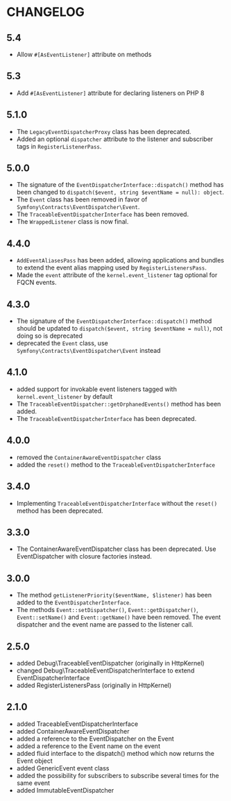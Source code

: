 CHANGELOG
=========

5.4
---

* Allow `#[AsEventListener]` attribute on methods

5.3
---

* Add `#[AsEventListener]` attribute for declaring listeners on PHP 8

5.1.0
-----

* The `LegacyEventDispatcherProxy` class has been deprecated.
* Added an optional `dispatcher` attribute to the listener and subscriber tags in `RegisterListenerPass`.

5.0.0
-----

* The signature of the `EventDispatcherInterface::dispatch()` method has been changed
  to `dispatch($event, string $eventName = null): object`.
* The `Event` class has been removed in favor of `Symfony\Contracts\EventDispatcher\Event`.
* The `TraceableEventDispatcherInterface` has been removed.
* The `WrappedListener` class is now final.

4.4.0
-----

* `AddEventAliasesPass` has been added, allowing applications and bundles to extend the event alias mapping used
  by `RegisterListenersPass`.
* Made the `event` attribute of the `kernel.event_listener` tag optional for FQCN events.

4.3.0
-----

* The signature of the `EventDispatcherInterface::dispatch()` method should be updated
  to `dispatch($event, string $eventName = null)`, not doing so is deprecated
* deprecated the `Event` class, use `Symfony\Contracts\EventDispatcher\Event` instead

4.1.0
-----

* added support for invokable event listeners tagged with `kernel.event_listener` by default
* The `TraceableEventDispatcher::getOrphanedEvents()` method has been added.
* The `TraceableEventDispatcherInterface` has been deprecated.

4.0.0
-----

* removed the `ContainerAwareEventDispatcher` class
* added the `reset()` method to the `TraceableEventDispatcherInterface`

3.4.0
-----

* Implementing `TraceableEventDispatcherInterface` without the `reset()` method has been deprecated.

3.3.0
-----

* The ContainerAwareEventDispatcher class has been deprecated. Use EventDispatcher with closure factories instead.

3.0.0
-----

* The method `getListenerPriority($eventName, $listener)` has been added to the
  `EventDispatcherInterface`.
* The methods `Event::setDispatcher()`, `Event::getDispatcher()`, `Event::setName()`
  and `Event::getName()` have been removed. The event dispatcher and the event name are passed to the listener call.

2.5.0
-----

* added Debug\TraceableEventDispatcher (originally in HttpKernel)
* changed Debug\TraceableEventDispatcherInterface to extend EventDispatcherInterface
* added RegisterListenersPass (originally in HttpKernel)

2.1.0
-----

* added TraceableEventDispatcherInterface
* added ContainerAwareEventDispatcher
* added a reference to the EventDispatcher on the Event
* added a reference to the Event name on the event
* added fluid interface to the dispatch() method which now returns the Event object
* added GenericEvent event class
* added the possibility for subscribers to subscribe several times for the same event
* added ImmutableEventDispatcher
